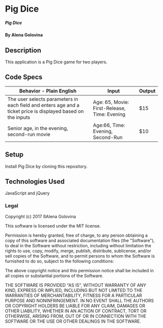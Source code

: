 # Pig Dice

##### Pig Dice

#### By Alena Golovina

## Description

This application is a Pig Dice game for two players.

## Code Specs

|Behavior - Plain English|Input|Output|
|---|---|---|
|The user selects parameters in each field and enters age and a ticket price is displayed based on the inputs|Age: 65, Movie: First-Release, Time: Evening|$15|
|Senior age, in the evening, second-run movie|Age:66, Time: Evening, Second-Run|$10|

## Setup

Install Pig Dice by cloning this repository.

## Technologies Used

JavaScript and jQuery

### Legal

Copyright (c) 2017 ßAlena Golovina

This software is licensed under the MIT license.

Permission is hereby granted, free of charge, to any person obtaining a copy
of this software and associated documentation files (the "Software"), to deal
in the Software without restriction, including without limitation the rights
to use, copy, modify, merge, publish, distribute, sublicense, and/or sell
copies of the Software, and to permit persons to whom the Software is
furnished to do so, subject to the following conditions:

The above copyright notice and this permission notice shall be included in
all copies or substantial portions of the Software.

THE SOFTWARE IS PROVIDED "AS IS", WITHOUT WARRANTY OF ANY KIND, EXPRESS OR
IMPLIED, INCLUDING BUT NOT LIMITED TO THE WARRANTIES OF MERCHANTABILITY,
FITNESS FOR A PARTICULAR PURPOSE AND NONINFRINGEMENT. IN NO EVENT SHALL THE
AUTHORS OR COPYRIGHT HOLDERS BE LIABLE FOR ANY CLAIM, DAMAGES OR OTHER
LIABILITY, WHETHER IN AN ACTION OF CONTRACT, TORT OR OTHERWISE, ARISING FROM,
OUT OF OR IN CONNECTION WITH THE SOFTWARE OR THE USE OR OTHER DEALINGS IN
THE SOFTWARE.

